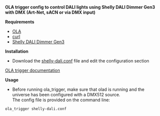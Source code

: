 **OLA trigger config to control DALI lights using Shelly DALI Dimmer Gen3 with DMX (Art-Net, sACN or via DMX input)**

**Requirements**  

* [OLA](https://www.openlighting.org/ola/)
* [curl](https://curl.haxx.se/)
* [Shelly DALI Dimmer Gen3](https://shelly.cloud/)

**Installation**
  
* Download the [shelly-dali.conf](shelly-dali.conf) file and edit the configuration section  

[OLA trigger documentation](https://www.openlighting.org/ola/advanced-topics/ola-dmx-trigger/)

**Usage**

* Before running ola_trigger, make sure that olad is running and the universe has been configured with a DMX512 source.  
The config file is provided on the command line:

`ola_trigger shelly-dali.conf`
